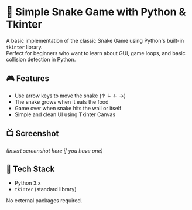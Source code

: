 # 🐍 Simple Snake Game with Python & Tkinter

A basic implementation of the classic Snake Game using Python's built-in `tkinter` library.  
Perfect for beginners who want to learn about GUI, game loops, and basic collision detection in Python.

## 🎮 Features

- Use arrow keys to move the snake (↑ ↓ ← →)
- The snake grows when it eats the food
- Game over when snake hits the wall or itself
- Simple and clean UI using Tkinter Canvas

## 📺 Screenshot

*(Insert screenshot here if you have one)*

## 🧰 Tech Stack

- Python 3.x
- `tkinter` (standard library)

No external packages required.
